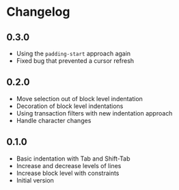 # Changelog

## 0.3.0

- Using the `padding-start` approach again
- Fixed bug that prevented a cursor refresh

## 0.2.0

- Move selection out of block level indentation
- Decoration of block level indentations
- Using transaction filters with new indentation approach
- Handle character changes

## 0.1.0

- Basic indentation with Tab and Shift-Tab
- Increase and decrease levels of lines
- Increase block level with constraints
- Initial version
